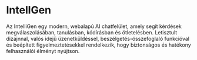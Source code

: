 # IntellGen
Az IntelliGen egy modern, webalapú AI chatfelület, amely segít kérdések megválaszolásában, tanulásban, kódírásban és ötletelésben. Letisztult dizájnnal, valós idejű üzenetküldéssel, beszélgetés-összefoglaló funkcióval és beépített figyelmeztetésekkel rendelkezik, hogy biztonságos és hatékony felhasználói élményt nyújtson.
